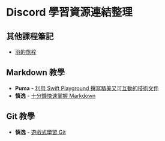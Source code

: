 # Discord 學習資源連結整理

## 其他課程筆記

- [羽的旅程](https://petrichorize.com/)

## Markdown 教學

- **Puma** - [利用 Swift Playground 撰寫精美又可互動的技術文件](https://medium.com/@tuzaiz/%E5%88%A9%E7%94%A8-swift-playground-%E6%92%B0%E5%AF%AB%E7%B2%BE%E7%BE%8E%E5%8F%88%E5%8F%AF%E4%BA%92%E5%8B%95%E7%9A%84%E6%8A%80%E8%A1%93%E6%96%87%E4%BB%B6-9e3253a4d90f)
- **慎逸** - [十分鐘快速掌握 Markdown](https://www.casper.tw/development/2019/11/23/ten-mins-learn-markdown/)

## Git 教學

- **慎逸** - [遊戲式學習 Git](https://learngitbranching.js.org/?locale=zh_TW)
